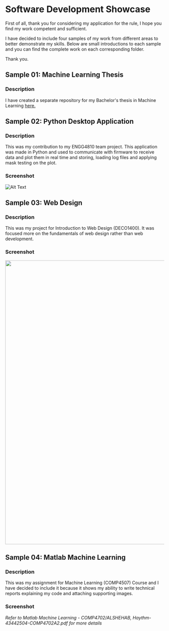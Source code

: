 # Software Development Showcase
First of all, thank you for considering my application for the rule, I hope you find my work competent and sufficient.

I have decided to include four samples of my work from different areas to better demonstrate my skills. Below are small introductions to each sample and you can find the complete work on each corresponding folder.

Thank you.



## Sample 01: Machine Learning Thesis
### __Description__

I have created a separate repository for my Bachelor's thesis in Machine Learning [here.](https://github.com/HaythmA/AHRCR)


## Sample 02: Python Desktop Application
### __Description__

This was my contribution to my ENGG4810 team project. This application
was made in Python and used to communicate with firmware to receive data
and plot them in real time and storing, loading log files and applying
mask testing on the plot.

### __Screenshot__

![Alt Text](http://i.cubeupload.com/d13955.gif)

<!--------------------------------------------------------------------->
## Sample 03: Web Design
### __Description__

This was my project for Introduction to Web Design (DECO1400).
It was focused more on the fundamentals of web design rather than web development.

### __Screenshot__
<img src="/Introduction to Web Design - DECO1400/assets/img/deco1400.gif?raw=true" width="900px">

<!--------------------------------------------------------------------->
## Sample 04: Matlab Machine Learning
### __Description__

This was my assignment for Machine Learning (COMP4507) Course and I have
decided to include it because it shows my ability to write technical reports explaining my code and attaching supporting images.

### __Screenshot__

*Refer to Matlab Machine Learning - COMP4702/ALSHEHAB, Haythm-43442504-COMP4702A2.pdf for more details*





